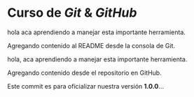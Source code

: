 # Curso de _Git_ & _GitHub_

hola aca aprendiendo a manejar esta importante herramienta.

Agregando contenido al README desde la consola de Git.

hola, aca aprendiendo a manejar esta importante herramienta.

Agregando contenido desde el repositorio en GitHub.

Este commit es para oficializar nuestra versión **1.0.0**...
